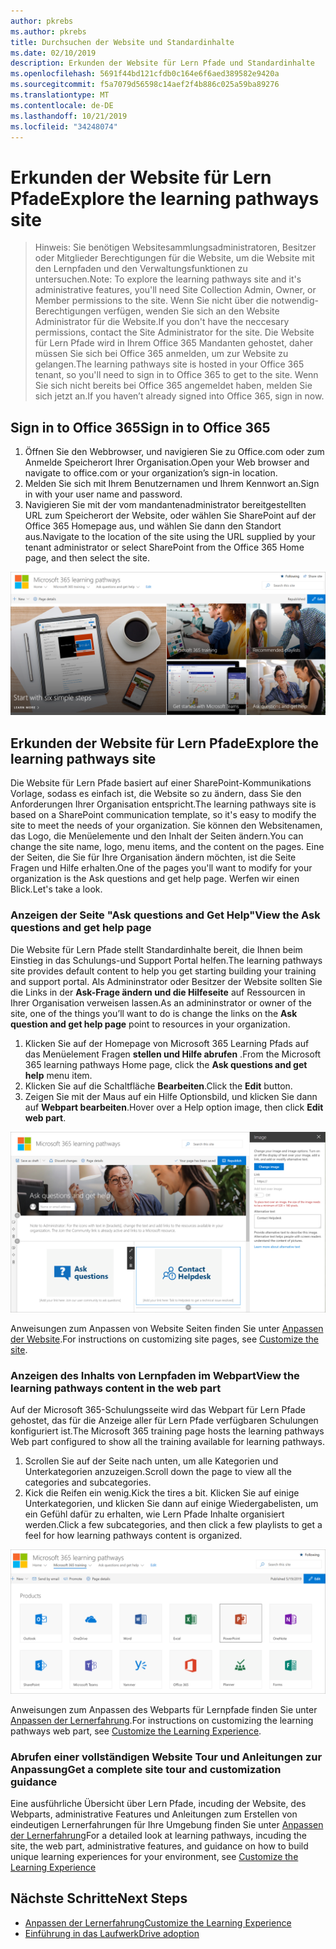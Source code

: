 ```yaml
---
author: pkrebs
ms.author: pkrebs
title: Durchsuchen der Website und Standardinhalte
ms.date: 02/10/2019
description: Erkunden der Website für Lern Pfade und Standardinhalte
ms.openlocfilehash: 5691f44bd121cfdb0c164e6f6aed389582e9420a
ms.sourcegitcommit: f5a7079d56598c14aef2f4b886c025a59ba89276
ms.translationtype: MT
ms.contentlocale: de-DE
ms.lasthandoff: 10/21/2019
ms.locfileid: "34248074"
---
```

# <a name="explore-the-learning-pathways-site"></a><span data-ttu-id="82ca1-103">Erkunden der Website für Lern Pfade</span><span class="sxs-lookup"><span data-stu-id="82ca1-103">Explore the learning pathways site</span></span>

> <span data-ttu-id="82ca1-104">Hinweis: Sie benötigen Websitesammlungsadministratoren, Besitzer oder Mitglieder Berechtigungen für die Website, um die Website mit den Lernpfaden und den Verwaltungsfunktionen zu untersuchen.</span><span class="sxs-lookup"><span data-stu-id="82ca1-104">Note: To explore the learning pathways site and it's administrative features, you'll need Site Collection Admin, Owner, or Member permissions to the site.</span></span> <span data-ttu-id="82ca1-105">Wenn Sie nicht über die notwendig-Berechtigungen verfügen, wenden Sie sich an den Website Administrator für die Website.</span><span class="sxs-lookup"><span data-stu-id="82ca1-105">If you don't have the neccesary permissions, contact the Site Administrator for the site.</span></span> <span data-ttu-id="82ca1-106">Die Website für Lern Pfade wird in Ihrem Office 365 Mandanten gehostet, daher müssen Sie sich bei Office 365 anmelden, um zur Website zu gelangen.</span><span class="sxs-lookup"><span data-stu-id="82ca1-106">The learning pathways site is hosted in your Office 365 tenant, so you'll need to sign in to Office 365 to get to the site.</span></span> <span data-ttu-id="82ca1-107">Wenn Sie sich nicht bereits bei Office 365 angemeldet haben, melden Sie sich jetzt an.</span><span class="sxs-lookup"><span data-stu-id="82ca1-107">If you haven’t already signed into Office 365, sign in now.</span></span> 

## <a name="sign-in-to-office-365"></a><span data-ttu-id="82ca1-108">Sign in to Office 365</span><span class="sxs-lookup"><span data-stu-id="82ca1-108">Sign in to Office 365</span></span> 

1.  <span data-ttu-id="82ca1-109">Öffnen Sie den Webbrowser, und navigieren Sie zu Office.com oder zum Anmelde Speicherort Ihrer Organisation.</span><span class="sxs-lookup"><span data-stu-id="82ca1-109">Open your Web browser and navigate to office.com or your organization’s sign-in location.</span></span> 
2.  <span data-ttu-id="82ca1-110">Melden Sie sich mit Ihrem Benutzernamen und Ihrem Kennwort an.</span><span class="sxs-lookup"><span data-stu-id="82ca1-110">Sign in with your user name and password.</span></span>
3.  <span data-ttu-id="82ca1-111">Navigieren Sie mit der vom mandantenadministrator bereitgestellten URL zum Speicherort der Website, oder wählen Sie SharePoint auf der Office 365 Homepage aus, und wählen Sie dann den Standort aus.</span><span class="sxs-lookup"><span data-stu-id="82ca1-111">Navigate to the location of the site using the URL supplied by your tenant administrator or select SharePoint from the Office 365 Home page, and then select the site.</span></span> 

![CG-Introducing. png](media/cg-introducing.png)

## <a name="explore-the-learning-pathways-site"></a><span data-ttu-id="82ca1-113">Erkunden der Website für Lern Pfade</span><span class="sxs-lookup"><span data-stu-id="82ca1-113">Explore the learning pathways site</span></span>

<span data-ttu-id="82ca1-114">Die Website für Lern Pfade basiert auf einer SharePoint-Kommunikations Vorlage, sodass es einfach ist, die Website so zu ändern, dass Sie den Anforderungen Ihrer Organisation entspricht.</span><span class="sxs-lookup"><span data-stu-id="82ca1-114">The learning pathways site is based on a SharePoint communication template, so it's easy to modify the site to meet the needs of your organization.</span></span> <span data-ttu-id="82ca1-115">Sie können den Websitenamen, das Logo, die Menüelemente und den Inhalt der Seiten ändern.</span><span class="sxs-lookup"><span data-stu-id="82ca1-115">You can change the site name, logo, menu items, and the content on the pages.</span></span> <span data-ttu-id="82ca1-116">Eine der Seiten, die Sie für Ihre Organisation ändern möchten, ist die Seite Fragen und Hilfe erhalten.</span><span class="sxs-lookup"><span data-stu-id="82ca1-116">One of the pages you'll want to modify for your organization is the Ask questions and get help page.</span></span> <span data-ttu-id="82ca1-117">Werfen wir einen Blick.</span><span class="sxs-lookup"><span data-stu-id="82ca1-117">Let's take a look.</span></span>

### <a name="view-the-ask-questions-and-get-help-page"></a><span data-ttu-id="82ca1-118">Anzeigen der Seite "Ask questions and Get Help"</span><span class="sxs-lookup"><span data-stu-id="82ca1-118">View the Ask questions and get help page</span></span>

<span data-ttu-id="82ca1-119">Die Website für Lern Pfade stellt Standardinhalte bereit, die Ihnen beim Einstieg in das Schulungs-und Support Portal helfen.</span><span class="sxs-lookup"><span data-stu-id="82ca1-119">The learning pathways site provides default content to help you get starting building your training and support portal.</span></span> <span data-ttu-id="82ca1-120">Als Admininstrator oder Besitzer der Website sollten Sie die Links in der **Ask-Frage ändern und die Hilfeseite** auf Ressourcen in Ihrer Organisation verweisen lassen.</span><span class="sxs-lookup"><span data-stu-id="82ca1-120">As an admininstrator or owner of the site, one of the things you’ll want to do is change the links on the **Ask question and get help page** point to resources in your organization.</span></span> 

1.  <span data-ttu-id="82ca1-121">Klicken Sie auf der Homepage von Microsoft 365 Learning Pfads auf das Menüelement Fragen **stellen und Hilfe abrufen** .</span><span class="sxs-lookup"><span data-stu-id="82ca1-121">From the Microsoft 365 learning pathways Home page, click the **Ask questions and get help** menu item.</span></span>
2.  <span data-ttu-id="82ca1-122">Klicken Sie auf die Schaltfläche **Bearbeiten**.</span><span class="sxs-lookup"><span data-stu-id="82ca1-122">Click the **Edit** button.</span></span>
3.  <span data-ttu-id="82ca1-123">Zeigen Sie mit der Maus auf ein Hilfe Optionsbild, und klicken Sie dann auf **Webpart bearbeiten**.</span><span class="sxs-lookup"><span data-stu-id="82ca1-123">Hover over a Help option image, then click **Edit web part**.</span></span>

![CG-edithelp. png](media/cg-edithelp.png)

<span data-ttu-id="82ca1-125">Anweisungen zum Anpassen von Website Seiten finden Sie unter [Anpassen der Website](custom_edithelp.md).</span><span class="sxs-lookup"><span data-stu-id="82ca1-125">For instructions on customizing site pages, see [Customize the site](custom_edithelp.md).</span></span>

### <a name="view-the-learning-pathways-content-in-the-web-part"></a><span data-ttu-id="82ca1-126">Anzeigen des Inhalts von Lernpfaden im Webpart</span><span class="sxs-lookup"><span data-stu-id="82ca1-126">View the learning pathways content in the web part</span></span>
<span data-ttu-id="82ca1-127">Auf der Microsoft 365-Schulungsseite wird das Webpart für Lern Pfade gehostet, das für die Anzeige aller für Lern Pfade verfügbaren Schulungen konfiguriert ist.</span><span class="sxs-lookup"><span data-stu-id="82ca1-127">The Microsoft 365 training page hosts the learning pathways Web part configured to show all the training available for learning pathways.</span></span> 

1. <span data-ttu-id="82ca1-128">Scrollen Sie auf der Seite nach unten, um alle Kategorien und Unterkategorien anzuzeigen.</span><span class="sxs-lookup"><span data-stu-id="82ca1-128">Scroll down the page to view all the categories and subcategories.</span></span>
2. <span data-ttu-id="82ca1-129">Kick die Reifen ein wenig.</span><span class="sxs-lookup"><span data-stu-id="82ca1-129">Kick the tires a bit.</span></span> <span data-ttu-id="82ca1-130">Klicken Sie auf einige Unterkategorien, und klicken Sie dann auf einige Wiedergabelisten, um ein Gefühl dafür zu erhalten, wie Lern Pfade Inhalte organisiert werden.</span><span class="sxs-lookup"><span data-stu-id="82ca1-130">Click a few subcategories, and then click a few playlists to get a feel for how learning pathways content is organized.</span></span> 

![CG-gotoall. png](media/cg-gotoall.png)

<span data-ttu-id="82ca1-132">Anweisungen zum Anpassen des Webparts für Lernpfade finden Sie unter [Anpassen der Lernerfahrung](custom_overview.md).</span><span class="sxs-lookup"><span data-stu-id="82ca1-132">For instructions on customizing the learning pathways web part, see [Customize the Learning Experience](custom_overview.md).</span></span>

### <a name="get-a-complete-site-tour-and-customization-guidance"></a><span data-ttu-id="82ca1-133">Abrufen einer vollständigen Website Tour und Anleitungen zur Anpassung</span><span class="sxs-lookup"><span data-stu-id="82ca1-133">Get a complete site tour and customization guidance</span></span>
<span data-ttu-id="82ca1-134">Eine ausführliche Übersicht über Lern Pfade, incuding der Website, des Webparts, administrative Features und Anleitungen zum Erstellen von eindeutigen Lernerfahrungen für Ihre Umgebung finden Sie unter [Anpassen der Lernerfahrung](custom_overview.md)</span><span class="sxs-lookup"><span data-stu-id="82ca1-134">For a detailed look at learning pathways, incuding the site, the web part, administrative features, and guidance on how to build unique learning experiences for your environment, see [Customize the Learning Experience](custom_overview.md)</span></span>

## <a name="next-steps"></a><span data-ttu-id="82ca1-135">Nächste Schritte</span><span class="sxs-lookup"><span data-stu-id="82ca1-135">Next Steps</span></span>
- [<span data-ttu-id="82ca1-136">Anpassen der Lernerfahrung</span><span class="sxs-lookup"><span data-stu-id="82ca1-136">Customize the Learning Experience</span></span>](custom_overview.md)
- [<span data-ttu-id="82ca1-137">Einführung in das Laufwerk</span><span class="sxs-lookup"><span data-stu-id="82ca1-137">Drive adoption</span></span>](driveadoption.md) 
